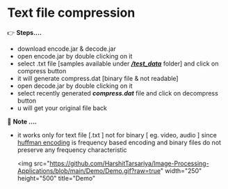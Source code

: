 # Text file compression

:point_right:   **Steps....**

- download encode.jar & decode.jar
- open encode.jar by double clicking on it 
- select .txt file [samples available under ***[/test_data](https://github.com/janak122/Huffman-Textcompression/tree/main/test_data)*** folder] and click on compress button
- it will generate compress.dat [binary file & not readable]
-  open decode.jar by double clicking on it 
- select recently generated ***compress.dat*** file and click on decompress button
-  u will get your original file back

:scroll:  **Note ....**

- it works only for text file [.txt ] not for binary [ eg. video, audio ] since [huffman encoding](https://en.wikipedia.org/wiki/Huffman_coding) is frequency based encoding  and binary files do not preserve any frequency characteristic 



  <img src="https://github.com/HarshitTarsariya/Image-Processing-Applications/blob/main/Demo/Demo.gif?raw=true" width="250" height="500" title="Demo"
